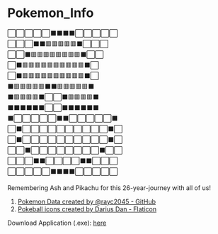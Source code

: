 # Pokemon_Info
⬜⬜⬜⬜⬜⬛⬛⬛⬛⬜⬜⬜⬜⬜<br>
⬜⬜⬜⬛⬛🟥🟥🟥🟥🟥⬛⬜⬜⬜<br>
⬜⬜⬛🟥🟥🟥🟥🟥🟥🟥🟥⬛⬜⬜<br>
⬜⬛🟥🟥🟥🟥🟥🟥🟥🟥🟥🟥⬛⬜<br>
⬜⬛🟥🟥🟥🟥🟥🟥🟥🟥🟥🟥⬛⬜<br>
⬛🟥🟥🟥🟥🟥⬛⬛🟥🟥🟥🟥🟥⬛<br>
⬛🟥🟥🟥🟥⬛⬜⬜⬛🟥🟥🟥🟥⬛<br>
⬛⬛⬛⬛⬛⬛⬜⬜⬛⬛⬛⬛⬛⬛<br>
⬛⬜⬜⬜⬜⬜⬛⬛⬜⬜⬜⬜⬜⬛<br>
⬜⬛⬜⬜⬜⬜⬜⬜⬜⬜⬜⬜⬛⬜<br>
⬜⬛⬜⬜⬜⬜⬜⬜⬜⬜⬜⬜⬛⬜<br>
⬜⬜⬛⬜⬜⬜⬜⬜⬜⬜⬜⬛⬜⬜<br>
⬜⬜⬜⬛⬛⬜⬜⬜⬜⬛⬛⬜⬜⬜<br>
⬜⬜⬜⬜⬜⬛⬛⬛⬛⬜⬜⬜⬜⬜<br>

Remembering Ash and Pikachu for this 26-year-journey with all of us!


1. <a href="https://github.com/rayc2045/pokedex" title="Pokémon Data Source">Pokemon Data created by @rayc2045 - GitHub</a>
2. <a href="https://www.flaticon.com/free-icons/pokeball" title="pokeball icons">Pokeball icons created by Darius Dan - Flaticon</a>

Download Application (.exe): [here](https://github.com/LeBronWilly/Pokemon_Info/releases)
